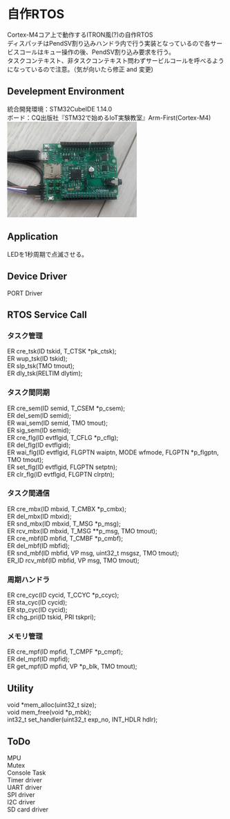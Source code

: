 # 自作RTOS
Cortex-M4コア上で動作するITRON風(?)の自作RTOS  
ディスパッチはPendSV割り込みハンドラ内で行う実装となっているので各サービスコールはキュー操作の後、PendSV割り込み要求を行う。  
タスクコンテキスト、非タスクコンテキスト問わずサービルコールを呼べるようになっているので注意。（気が向いたら修正 and 変更)  
## Develepment Environment 
統合開発環境：STM32CubeIDE 1.14.0   
ボード：CQ出版社『STM32で始めるIoT実験教室』Arm-First(Cortex-M4)  
<img src="./doc/micon.JPG" alt="micon" width="300">

## Application  
LEDを1秒周期で点滅させる。

## Device Driver 
PORT Driver

## RTOS Service Call 
### タスク管理  
ER cre_tsk(ID tskid, T_CTSK *pk_ctsk);  
ER wup_tsk(ID tskid);  
ER slp_tsk(TMO tmout);  
ER dly_tsk(RELTIM dlytim);  
### タスク間同期  
ER cre_sem(ID semid, T_CSEM *p_csem);  
ER del_sem(ID semid);  
ER wai_sem(ID semid, TMO tmout);  
ER sig_sem(ID semid);  
ER cre_flg(ID evtflgid, T_CFLG *p_cflg);  
ER del_flg(ID evtflgid);  
ER wai_flg(ID evtflgid, FLGPTN waiptn, MODE wfmode, FLGPTN *p_flgptn, TMO tmout);  
ER set_flg(ID evtflgid, FLGPTN setptn);  
ER clr_flg(ID evtflgid, FLGPTN clrptn);  
### タスク間通信  
ER cre_mbx(ID mbxid, T_CMBX *p_cmbx);  
ER del_mbx(ID mbxid);  
ER snd_mbx(ID mbxid, T_MSG *p_msg);  
ER rcv_mbx(ID mbxid, T_MSG **p_msg, TMO tmout);  
ER cre_mbf(ID mbfid, T_CMBF *p_cmbf);  
ER del_mbf(ID mbfid);  
ER snd_mbf(ID mbfid, VP msg, uint32_t msgsz, TMO tmout);  
ER_ID rcv_mbf(ID mbfid, VP msg, TMO tmout);  
### 周期ハンドラ  
ER cre_cyc(ID cycid, T_CCYC *p_ccyc);  
ER sta_cyc(ID cycid);  
ER stp_cyc(ID cycid);  
ER chg_pri(ID tskid, PRI tskpri);  
### メモリ管理  
ER cre_mpf(ID mpfid, T_CMPF *p_cmpf);  
ER del_mpf(ID mpfid);  
ER get_mpf(ID mpfid, VP *p_blk, TMO tmout);  

## Utility 
void *mem_alloc(uint32_t size);  
void mem_free(void *p_mbk);  
int32_t set_handler(uint32_t exp_no, INT_HDLR hdlr);  

## ToDo 
MPU  
Mutex  
Console Task  
Timer driver  
UART driver  
SPI driver  
I2C driver  
SD card driver  
